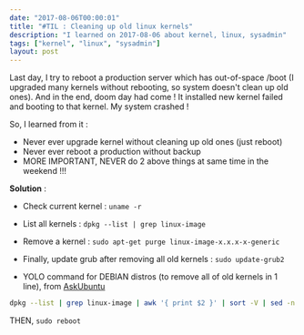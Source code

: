 ```yaml
---
date: "2017-08-06T00:00:01"
title: "#TIL : Cleaning up old linux kernels"
description: "I learned on 2017-08-06 about kernel, linux, sysadmin"
tags: ["kernel", "linux", "sysadmin"]
layout: post
---
```



Last day, I try to reboot a production server which has out-of-space /boot (I upgraded many kernels without rebooting, so system doesn't clean up old ones). And in the end, doom day had come ! It installed new kernel failed and booting to that kernel. My system crashed !

So, I learned from it :

- Never ever upgrade kernel without cleaning up old ones (just reboot)
- Never ever reboot a production without backup
- MORE IMPORTANT, NEVER do 2 above things at same time in the weekend !!!

**Solution** :

- Check current kernel : `uname -r`
- List all kernels : `dpkg --list | grep linux-image `
- Remove a kernel : `sudo apt-get purge linux-image-x.x.x-x-generic`
- Finally, update grub after removing all old kernels : `sudo update-grub2`

- YOLO command for DEBIAN distros (to remove all of old kernels in 1 line), from [AskUbuntu](https://askubuntu.com/a/254585)

```bash
dpkg --list | grep linux-image | awk '{ print $2 }' | sort -V | sed -n '/'`uname -r`'/q;p' | xargs sudo apt-get -y purge
```

THEN, `sudo reboot`
